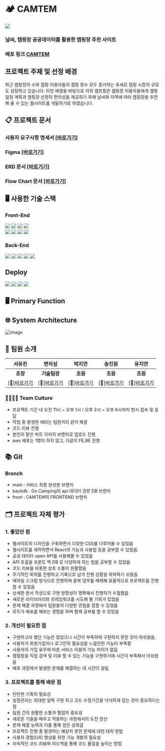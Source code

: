 
# 🏕 CAMTEM 
<img src="https://github.com/hyeran0920/CamTem/assets/50619898/1498b6ad-5aec-45eb-bd7a-44c2e65149cb">

### 날씨, 캠핑장 공공데이터를 활용한 캠핑장 추천 사이트
### 배포 링크 [CAMTEM](http://qusdml123.site/)
## 프로젝트 주제 및 선정 배경

최근 캠핑장의 수와 캠핑 이용자들의 캠핑 횟수 모두 증가하는 추세로 캠핑 시장의 규모도 성장하고 있습니다. 이런 배경을 바탕으로 저희 캠프핑은 캠핑장 이용자들에게 캠핑 일정 계획과 캠핑장 선정의 편의성을 제공하기 위해 날씨와 지역에 따라 캠핑장을 추천해 줄 수 있는 웹사이트를 개발하기로 하였습니다.

## 📋 프로젝트 문서
### 사용자 요구사항 명세서 [[바로가기]](https://docs.google.com/spreadsheets/d/1ftcNHOb9fNEnFJ1aJMT14PjiASkAc0SLzXYaZOVGDag/edit?usp=sharing)
### Figma [[바로가기]](https://www.figma.com/design/qmyoSrg2ofQVP0w38MHFow/Figma-Website-Template---Landing-Page-(Free)-(Community)?node-id=0-88&t=Y1tvTZXDmLaBC0sx-0)
### ERD 문서 [[바로가기]](https://www.erdcloud.com/d/DcPWPFZsbYPKSH32T)
### Flow Chart 문서 [[바로가기]](https://drive.google.com/file/d/12UhbCWpha8bSc_JCTSQO4jzVTy1vviXT/view?usp=sharing)

## 🖥 사용한 기술 스택
### Front-End
<img src="https://img.shields.io/badge/CSS3-1572B6?style=flat-square&logo=css3&logoColor=white"/> <img src="https://img.shields.io/badge/Bootstrapap-7952B3?style=flat-square&logo=bootstrap&logoColor=white"/> <img src="https://img.shields.io/badge/HTML5-E34F26?style=flat-square&logo=html5&logoColor=white"/> <img src="https://img.shields.io/badge/React-61DAFB?style=flat-square&logo=React&logoColor=black"/><br />
<img src="https://img.shields.io/badge/styled components-DB7093?style=flat-square&logo=styled-components&logoColor=white"/> <img src="https://img.shields.io/badge/JavaScript-F7DF1E?style=flat-square&logo=javascript&logoColor=black"/> <img src="https://img.shields.io/badge/axios-5A29E4?style=flat-square&logo=axios&logoColor=white"/> <img src="https://img.shields.io/badge/redux-764ABC?style=flat-square&logo=redux&logoColor=white"/>

### Back-End
<img src="https://img.shields.io/badge/Spring%20Boot-6DB33F?style=flat-square&logo=Spring%20Boot&logoColor=black"/> <img src="https://img.shields.io/badge/springsecurity-6DB33F?style=flat-square&logo=springsecurity&logoColor=white"/> <img src="https://img.shields.io/badge/java-007396?style=flat-square&logo=java&logoColor=white"/> <img src="https://img.shields.io/badge/MySQL-4479A1?style=flat-square&logo=MySQL&logoColor=white"/> <img src="https://img.shields.io/badge/postman-FF6C37?style=flat-square&logo=postman&logoColor=white"/>

## Deploy
<img src="https://img.shields.io/badge/GitHub-181717?style=flat-square&logo=GitHub&logoColor=white"/> <img src="https://img.shields.io/badge/Amazon AWS-232F3E?style=flat-square&logo=amazonaws&logoColor=white"/> <img src="https://img.shields.io/badge/amazonec2-FF9900?style=flat-square&logo=amazonec2&logoColor=white"/> <img src="https://img.shields.io/badge/amazons3-569A31?style=flat-square&logo=amazons3&logoColor=white"/>

## 🖥 Primary Function

## 🌐 System Architecture
![image](https://github.com/hyeran0920/CamTem/assets/50619898/1757f10a-b600-45c4-bf46-89b8bb4577d8)


## 👥 팀원 소개
|**서유진**|**변의성**|**박지연**|**송진원**|**유지연**| 
|:---:|:---:|:---:|:---:|:---:|
|**조장**|**기술팀장**|**조원**|**조원**|**조원**|
|[🔗][바로가기](https://github.com/hyeran0920)|[🔗][바로가기](https://github.com/uhhhmmman)|[🔗][바로가기](https://github.com/yeonjp)|[🔗][바로가기](https://github.com/jinwonsong)|[🔗][바로가기](https://github.com/JiyeonU)|

### 👨‍👩‍👧‍👦 Team Culture
- 프로젝트 기간 내 오전 11시 ~ 오후 1시 / 오후 2시 ~ 오후 6시까지 항시 접속 및 응답
- 작업 중 발생한 에러는 팀원끼리 같이 해결
- 코드 리뷰 진행
- 본인이 맡은 파트 각자의 브랜치로 업로드 진행
- aws 배포는 1명이 하지 않고, 다같이 FE,BE 진행

## 📚 Git
### Branch
- main : 서비스 최종 완성본 브랜치
- backdb : Go Camping의 api 데이터 관련 DB 브랜치
- front : CAMTEM의 FRONTEND 브랜치

## 🗂 프로젝트 자체 평가
### 1. 좋았던 점
- 웹사이트의 디자인을 구축하면서 다양한 CSS를 다루어볼 수 있었음
- 웹사이트를 제작하면서 React의 기능과 사용법 등을 공부할 수 있었음.
- 공공 데이터 open API를 사용해볼 수 있었음
- API 호출을 프론트 백 DB 로 다양하게 하는 법을 공부할 수 있었음
- 코드 리뷰를 비롯한 상호 소통이 원활했음
- 주기적인 회의를 진행하고 기록으로 남겨 진행 상황을 파악하기 쉬웠음
- 애자일 스크럼 방식으로 진행하며 중복 업무를 배제해 효율적으로 프로젝트를 진행할 수 있었음
- 상세한 문서 작성으로 구현 방향성이 명확해서 진행하기 수월했음
- 새로운 라이브러리와 프레임워크를 시도해 볼 기회가 있었음
- 문제 해결 과정에서 팀원들의 다양한 관점을 접할 수 있었음
- 모두가 배포를 해보는 경험을 하며 함께 공부를 할 수 있었음
### 2. 개선이 필요한 점
- 구현하고자 했던 기능은 많았으나 시간이 부족하여 구현하지 못한 것이 아쉬웠음.
- 사용자가 회원가입이나 로그인의 필요성을 느낄만한 기능이 부족함
- 사용자의 가입 유무에 따른 서비스 이용의 기능 차이가 없음
- 캠핑장을 직접 검색 및 리뷰 할 수 있는 기능을 구현하기에 시간이 부족해서 아쉬웠음
- 배포 과정에서 발생한 문제를 해결하는 데 시간이 걸림
### 3. 프로젝트를 통해 배운 점
- 탄탄한 기획의 필요성
- 일정관리는 최대한 일찍 구현 하고 코드 수정기간을 넉넉하게 잡는 것이 중요하다는 점
- 팀원 간의 원활한 소통과 협업의 중요성
- 새로운 기술을 배우고 적용하는 과정에서의 도전 정신
- 문제 해결 능력과 이를 통해 얻은 성취감
- 프로젝트 진행 중 발생하는 예상치 못한 문제에 대한 대처 방법
- 사용자 경험(UX) 향상을 위한 기능 개발의 필요성
- 지속적인 코드 리뷰와 피드백을 통해 코드 품질을 높이는 방법
